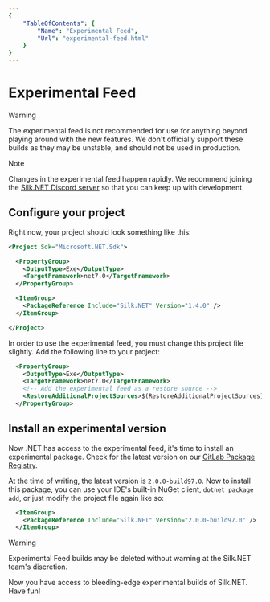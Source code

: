 ```yaml
---
{
    "TableOfContents": {
        "Name": "Experimental Feed",
        "Url": "experimental-feed.html"
    }
}
---
```


# Experimental Feed

> [!WARNING]
> The experimental feed is not recommended for use for anything beyond playing around with the new features. We don't officially support these builds as they may be unstable, and should not be used in production.

> [!NOTE]
> Changes in the experimental feed happen rapidly. We recommend joining the [Silk.NET Discord server](https://discord.gg/DTHHXRt) so that you can keep up with development.

## Configure your project

Right now, your project should look something like this:

```xml
<Project Sdk="Microsoft.NET.Sdk">

  <PropertyGroup>
    <OutputType>Exe</OutputType>
    <TargetFramework>net7.0</TargetFramework>
  </PropertyGroup>

  <ItemGroup>
    <PackageReference Include="Silk.NET" Version="1.4.0" />
  </ItemGroup>

</Project>
```

In order to use the experimental feed, you must change this project file slightly. Add the following line to your project:

```xml
  <PropertyGroup>
    <OutputType>Exe</OutputType>
    <TargetFramework>net7.0</TargetFramework>
    <!-- Add the experimental feed as a restore source -->
    <RestoreAdditionalProjectSources>$(RestoreAdditionalProjectSources);https://dotnet.github.io/Silk.NET/nuget/experimental/index.json</RestoreAdditionalProjectSources>
  </PropertyGroup>
```

## Install an experimental version

Now .NET has access to the experimental feed, it's time to install an experimental package. Check for the latest version on our [GitLab Package Registry](https://gitlab.com/silkdotnet/Silk.NET/-/packages).

At the time of writing, the latest version is `2.0.0-build97.0`. Now to install this package, you can use your IDE's built-in NuGet client, `dotnet package add`, or just modify the project file again like so:

```xml
  <ItemGroup>
    <PackageReference Include="Silk.NET" Version="2.0.0-build97.0" />
  </ItemGroup>
```


> [!WARNING]
> Experimental Feed builds may be deleted without warning at the Silk.NET team's discretion.

Now you have access to bleeding-edge experimental builds of Silk.NET. Have fun!

